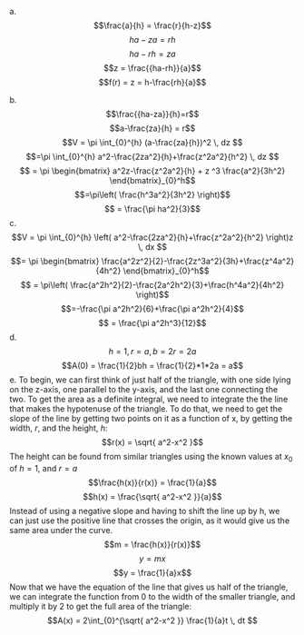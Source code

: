 a.
$$\frac{a}{h} = \frac{r}{h-z}$$
$$ha-za=rh$$
$$ha-rh=za$$
$$z = \frac{{ha-rh}}{a}$$
$$f(r) = z = h-\frac{rh}{a}$$

b.
$$\frac{{ha-za}}{h}=r$$$$a-\frac{za}{h} = r$$
$$V = \pi \int_{0}^{h} (a-\frac{za}{h})^2 \, dz $$
$$=\pi \int_{0}^{h} a^2-\frac{2za^2}{h}+\frac{z^2a^2}{h^2} \, dz $$
$$ = \pi \begin{bmatrix}
a^2z-\frac{z^2a^2}{h} + z ^3 \frac{a^2}{3h^2}
\end{bmatrix}_{0}^h$$
$$=\pi\left( \frac{h^3a^2}{3h^2} \right)$$
$$ = \frac{\pi ha^2}{3}$$
c.
$$V = \pi \int_{0}^{h} \left( a^2-\frac{2za^2}{h}+\frac{z^2a^2}{h^2} \right)z \, dx $$
$$= \pi \begin{bmatrix}
\frac{a^2z^2}{2}-\frac{2z^3a^2}{3h}+\frac{z^4a^2}{4h^2}
\end{bmatrix}_{0}^h$$
$$ = \pi\left( \frac{a^2h^2}{2}-\frac{2a^2h^2}{3}+\frac{h^4a^2}{4h^2} \right)$$
$$=-\frac{\pi a^2h^2}{6}+\frac{\pi a^2h^2}{4}$$
$$ = \frac{\pi a^2h^3}{12}$$
d.
$$h = 1, r = a, b = 2r = 2a$$
$$A(0) = \frac{1}{2}bh = \frac{1}{2}*1*2a = a$$
e.
To begin, we can first think of just half of the triangle, with one side lying on the z-axis, one parallel to the y-axis, and the last one connecting the two. To get the area as a definite integral, we need to integrate the the line that makes the hypotenuse of the triangle. To do that, we need to get the slope of the line by getting two points on it as a function of x, by getting the width, $r$, and the height, $h$:
$$r(x) = \sqrt{ a^2-x^2 }$$
The height can be found from similar triangles using the known values at $x_{0}$ of $h = 1$, and $r = a$
$$\frac{h(x)}{r(x)} = \frac{1}{a}$$
$$h(x) = \frac{\sqrt{ a^2-x^2 }}{a}$$
Instead of using a negative slope and having to shift the line up by h, we can just use the positive line that crosses the origin, as it would give us the same area under the curve.
$$m = \frac{h(x)}{r(x)}$$
$$y = mx$$
$$y = \frac{1}{a}x$$
Now that we have the equation of the line that gives us half of the triangle, we can integrate the function from 0 to the width of the smaller triangle, and multiply it by 2 to get the full area of the triangle:
$$A(x) = 2\int_{0}^{\sqrt{ a^2-x^2 }} \frac{1}{a}t \, dt $$

